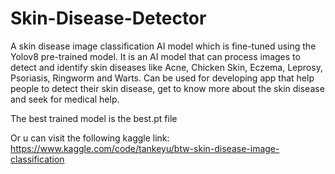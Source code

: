 # Skin-Disease-Detector
A skin disease image classification AI model which is fine-tuned using the Yolov8 pre-trained model. It is an AI model that can process images to detect and identify skin diseases like Acne, Chicken Skin, Eczema, Leprosy, Psoriasis, Ringworm and Warts. Can be used for developing app that help people to detect their skin disease, get to know more about the skin disease and seek for medical help. 

The best trained model is the best.pt file

Or u can visit the following kaggle link: https://www.kaggle.com/code/tankeyu/btw-skin-disease-image-classification
